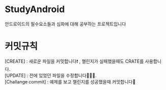 # StudyAndroid
안드로이드의 필수요소들과 심화에 대해 공부하는 프로젝트입니다

# 커밋규칙 

[CREATE] : 새로운 파일을 커밋합니다❗️ , 챌린지가 실패했을때도 CRATE를 사용합니다.  
  [UPDATE] : 전에 있었던 파일을 수정합니다🧑🏻‍🔧.  
  [Challange commit] : 예제를 보고 챌린지를 성공했을때 커밋합니다👻  
